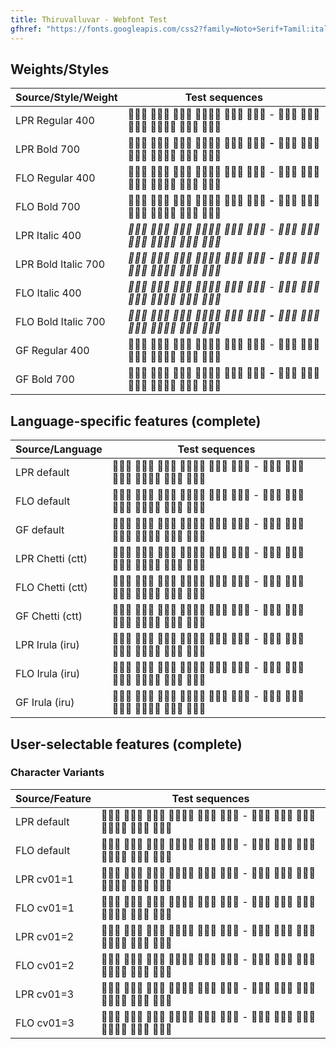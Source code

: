 ```yaml
---
title: Thiruvalluvar - Webfont Test
gfhref: "https://fonts.googleapis.com/css2?family=Noto+Serif+Tamil:ital,wght@0,100..900;1,100..900&display=swap"
---
```


## Weights/Styles

Source/Style/Weight | Test sequences
------ | -------------------------
LPR Regular 400 | <span class='lpr' style='font-weight: 400'>க𑌻ு த𑌻ெ கே𑌻 ட𑌻ெ𑌻 போ𑌻 போ𑌻 - க𑌼ு த𑌼ெ கே𑌼 ட𑌼ெ𑌼 போ𑌼 போ𑌼</span>
LPR Bold 700 | <span class='lpr' style='font-weight: 700'>க𑌻ு த𑌻ெ கே𑌻 ட𑌻ெ𑌻 போ𑌻 போ𑌻 - க𑌼ு த𑌼ெ கே𑌼 ட𑌼ெ𑌼 போ𑌼 போ𑌼</span>
FLO Regular 400 | <span class='flo' style='font-weight: 400'>க𑌻ு த𑌻ெ கே𑌻 ட𑌻ெ𑌻 போ𑌻 போ𑌻 - க𑌼ு த𑌼ெ கே𑌼 ட𑌼ெ𑌼 போ𑌼 போ𑌼</span>
FLO Bold 700 | <span class='flo' style='font-weight: 700'>க𑌻ு த𑌻ெ கே𑌻 ட𑌻ெ𑌻 போ𑌻 போ𑌻 - க𑌼ு த𑌼ெ கே𑌼 ட𑌼ெ𑌼 போ𑌼 போ𑌼</span>
LPR Italic 400 | <span class='lpr' style='font-weight: 400; font-style: italic'>க𑌻ு த𑌻ெ கே𑌻 ட𑌻ெ𑌻 போ𑌻 போ𑌻 - க𑌼ு த𑌼ெ கே𑌼 ட𑌼ெ𑌼 போ𑌼 போ𑌼</span>
LPR Bold Italic 700 | <span class='lpr' style='font-weight: 700; font-style: italic'>க𑌻ு த𑌻ெ கே𑌻 ட𑌻ெ𑌻 போ𑌻 போ𑌻 - க𑌼ு த𑌼ெ கே𑌼 ட𑌼ெ𑌼 போ𑌼 போ𑌼</span>
FLO Italic 400 | <span class='flo' style='font-weight: 400; font-style: italic'>க𑌻ு த𑌻ெ கே𑌻 ட𑌻ெ𑌻 போ𑌻 போ𑌻 - க𑌼ு த𑌼ெ கே𑌼 ட𑌼ெ𑌼 போ𑌼 போ𑌼</span>
FLO Bold Italic 700 | <span class='flo' style='font-weight: 700; font-style: italic'>க𑌻ு த𑌻ெ கே𑌻 ட𑌻ெ𑌻 போ𑌻 போ𑌻 - க𑌼ு த𑌼ெ கே𑌼 ட𑌼ெ𑌼 போ𑌼 போ𑌼</span>
GF Regular 400 | <span class='gf' style='font-weight: 400'>க𑌻ு த𑌻ெ கே𑌻 ட𑌻ெ𑌻 போ𑌻 போ𑌻 - க𑌼ு த𑌼ெ கே𑌼 ட𑌼ெ𑌼 போ𑌼 போ𑌼</span>
GF Bold 700 | <span class='gf' style='font-weight: 700'>க𑌻ு த𑌻ெ கே𑌻 ட𑌻ெ𑌻 போ𑌻 போ𑌻 - க𑌼ு த𑌼ெ கே𑌼 ட𑌼ெ𑌼 போ𑌼 போ𑌼</span>

## Language-specific features (complete)

Source/Language | Test sequences
------ | -------------------------
LPR default | <span class='lpr'>க𑌻ு த𑌻ெ கே𑌻 ட𑌻ெ𑌻 போ𑌻 போ𑌻 - க𑌼ு த𑌼ெ கே𑌼 ட𑌼ெ𑌼 போ𑌼 போ𑌼</span>
FLO default | <span class='flo'>க𑌻ு த𑌻ெ கே𑌻 ட𑌻ெ𑌻 போ𑌻 போ𑌻 - க𑌼ு த𑌼ெ கே𑌼 ட𑌼ெ𑌼 போ𑌼 போ𑌼</span>
GF default | <span class='gf'>க𑌻ு த𑌻ெ கே𑌻 ட𑌻ெ𑌻 போ𑌻 போ𑌻 - க𑌼ு த𑌼ெ கே𑌼 ட𑌼ெ𑌼 போ𑌼 போ𑌼</span>
LPR Chetti (ctt) | <span class='lpr' lang='ctt'>க𑌻ு த𑌻ெ கே𑌻 ட𑌻ெ𑌻 போ𑌻 போ𑌻 - க𑌼ு த𑌼ெ கே𑌼 ட𑌼ெ𑌼 போ𑌼 போ𑌼</span>
FLO Chetti (ctt) | <span class='flo' lang='ctt'>க𑌻ு த𑌻ெ கே𑌻 ட𑌻ெ𑌻 போ𑌻 போ𑌻 - க𑌼ு த𑌼ெ கே𑌼 ட𑌼ெ𑌼 போ𑌼 போ𑌼</span>
GF Chetti (ctt) | <span class='gf' lang='ctt'>க𑌻ு த𑌻ெ கே𑌻 ட𑌻ெ𑌻 போ𑌻 போ𑌻 - க𑌼ு த𑌼ெ கே𑌼 ட𑌼ெ𑌼 போ𑌼 போ𑌼</span>
LPR Irula (iru) | <span class='lpr' lang='iru'>க𑌻ு த𑌻ெ கே𑌻 ட𑌻ெ𑌻 போ𑌻 போ𑌻 - க𑌼ு த𑌼ெ கே𑌼 ட𑌼ெ𑌼 போ𑌼 போ𑌼</span>
FLO Irula (iru) | <span class='flo' lang='iru'>க𑌻ு த𑌻ெ கே𑌻 ட𑌻ெ𑌻 போ𑌻 போ𑌻 - க𑌼ு த𑌼ெ கே𑌼 ட𑌼ெ𑌼 போ𑌼 போ𑌼</span>
GF Irula (iru) | <span class='gf' lang='iru'>க𑌻ு த𑌻ெ கே𑌻 ட𑌻ெ𑌻 போ𑌻 போ𑌻 - க𑌼ு த𑌼ெ கே𑌼 ட𑌼ெ𑌼 போ𑌼 போ𑌼</span>

## User-selectable features (complete)

### Character Variants

Source/Feature | Test sequences
------ | -------------------------
LPR default | <span class='lpr'>க𑌻ு த𑌻ெ கே𑌻 ட𑌻ெ𑌻 போ𑌻 போ𑌻 - க𑌼ு த𑌼ெ கே𑌼 ட𑌼ெ𑌼 போ𑌼 போ𑌼</span>
FLO default | <span class='flo'>க𑌻ு த𑌻ெ கே𑌻 ட𑌻ெ𑌻 போ𑌻 போ𑌻 - க𑌼ு த𑌼ெ கே𑌼 ட𑌼ெ𑌼 போ𑌼 போ𑌼</span>
LPR cv01=1 | <span class='lpr' style='font-feature-settings: "cv01" 1'>க𑌻ு த𑌻ெ கே𑌻 ட𑌻ெ𑌻 போ𑌻 போ𑌻 - க𑌼ு த𑌼ெ கே𑌼 ட𑌼ெ𑌼 போ𑌼 போ𑌼</span>
FLO cv01=1 | <span class='flo' style='font-feature-settings: "cv01" 1'>க𑌻ு த𑌻ெ கே𑌻 ட𑌻ெ𑌻 போ𑌻 போ𑌻 - க𑌼ு த𑌼ெ கே𑌼 ட𑌼ெ𑌼 போ𑌼 போ𑌼</span>
LPR cv01=2 | <span class='lpr' style='font-feature-settings: "cv01" 2'>க𑌻ு த𑌻ெ கே𑌻 ட𑌻ெ𑌻 போ𑌻 போ𑌻 - க𑌼ு த𑌼ெ கே𑌼 ட𑌼ெ𑌼 போ𑌼 போ𑌼</span>
FLO cv01=2 | <span class='flo' style='font-feature-settings: "cv01" 2'>க𑌻ு த𑌻ெ கே𑌻 ட𑌻ெ𑌻 போ𑌻 போ𑌻 - க𑌼ு த𑌼ெ கே𑌼 ட𑌼ெ𑌼 போ𑌼 போ𑌼</span>
LPR cv01=3 | <span class='lpr' style='font-feature-settings: "cv01" 3'>க𑌻ு த𑌻ெ கே𑌻 ட𑌻ெ𑌻 போ𑌻 போ𑌻 - க𑌼ு த𑌼ெ கே𑌼 ட𑌼ெ𑌼 போ𑌼 போ𑌼</span>
FLO cv01=3 | <span class='flo' style='font-feature-settings: "cv01" 3'>க𑌻ு த𑌻ெ கே𑌻 ட𑌻ெ𑌻 போ𑌻 போ𑌻 - க𑌼ு த𑌼ெ கே𑌼 ட𑌼ெ𑌼 போ𑌼 போ𑌼</span>
